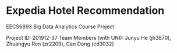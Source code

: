 # Expedia Hotel Recommendation
EECS6893 Big Data Analytics Course Project

Project ID: 201912-37
Team Members (with UNI): Junyu He (jh3870), Zhuangyu Ren (zr2209), Can Dong (cd3032)
